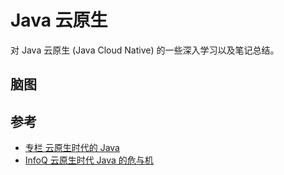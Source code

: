 # Java 云原生

对 Java 云原生 (Java Cloud Native) 的一些深入学习以及笔记总结。

## 脑图

## 

## 参考

* [专栏 云原生时代的 Java](https://time.geekbang.org/opencourse/intro/100067401)
* [InfoQ 云原生时代 Java 的危与机](https://www.infoq.cn/article/RQfWw2R2ZpYQiOlc1WBE)